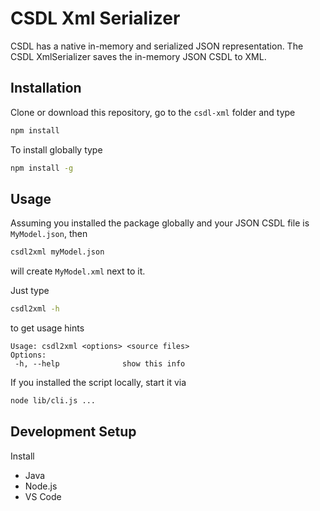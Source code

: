# CSDL Xml Serializer

CSDL has a native in-memory and serialized JSON representation.  The CSDL XmlSerializer saves the in-memory JSON CSDL to XML.

## Installation

Clone or download this repository, go to the `csdl-xml` folder and type

```sh
npm install
```

To install globally type

```sh
npm install -g
```

## Usage

Assuming you installed the package globally and your JSON CSDL file is `MyModel.json`, then

```sh
csdl2xml myModel.json
```

will create `MyModel.xml` next to it.

Just type

```sh
csdl2xml -h
```

to get usage hints

```
Usage: csdl2xml <options> <source files>
Options:
 -h, --help              show this info
```

If you installed the script locally, start it via

```sh
node lib/cli.js ...
```

## Development Setup

Install

- Java
- Node.js
- VS Code
